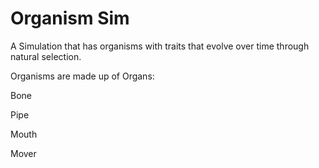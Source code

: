 # Organism Sim
> 
A Simulation that has organisms with traits that evolve over time through natural selection.
> 
Organisms are made up of Organs:

Bone

Pipe

Mouth

Mover
